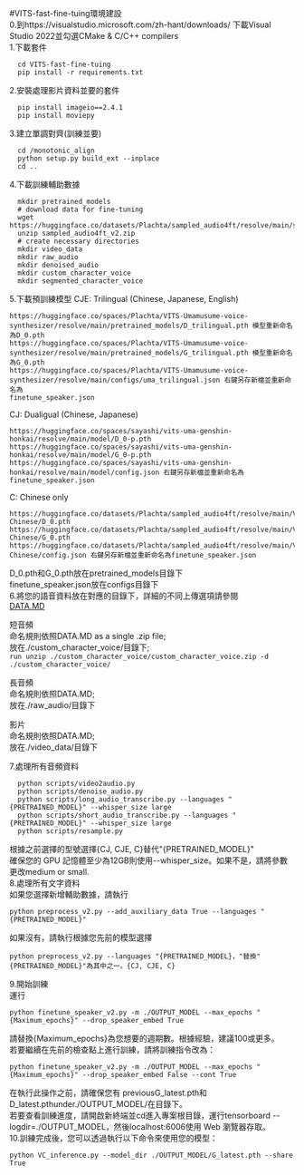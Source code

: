 #VITS-fast-fine-tuing環境建設  
0.到https://visualstudio.microsoft.com/zh-hant/downloads/ 下載Visual Studio 2022並勾選CMake & C/C++ compilers  
1.下載套件
```
  cd VITS-fast-fine-tuing
  pip install -r requirements.txt
```
2.安裝處理影片資料並要的套件
```
  pip install imageio==2.4.1
  pip install moviepy
```
3.建立單調對齊(訓練並要)
```
  cd /monotonic_align
  python setup.py build_ext --inplace
  cd ..
```
4.下載訓練輔助數據
```
  mkdir pretrained_models
  # download data for fine-tuning
  wget https://huggingface.co/datasets/Plachta/sampled_audio4ft/resolve/main/sampled_audio4ft_v2.zip
  unzip sampled_audio4ft_v2.zip
  # create necessary directories
  mkdir video_data
  mkdir raw_audio
  mkdir denoised_audio
  mkdir custom_character_voice
  mkdir segmented_character_voice
```
5.下載預訓練模型
  CJE: Trilingual (Chinese, Japanese, English)
  ```
  https://huggingface.co/spaces/Plachta/VITS-Umamusume-voice-synthesizer/resolve/main/pretrained_models/D_trilingual.pth 模型重新命名為D_0.pth
  https://huggingface.co/spaces/Plachta/VITS-Umamusume-voice-synthesizer/resolve/main/pretrained_models/G_trilingual.pth 模型重新命名為G_0.pth
  https://huggingface.co/spaces/Plachta/VITS-Umamusume-voice-synthesizer/resolve/main/configs/uma_trilingual.json 右鍵另存新檔並重新命名為
  finetune_speaker.json
  ```
  CJ: Dualigual (Chinese, Japanese)
  ```
  https://huggingface.co/spaces/sayashi/vits-uma-genshin-honkai/resolve/main/model/D_0-p.pth 
  https://huggingface.co/spaces/sayashi/vits-uma-genshin-honkai/resolve/main/model/G_0-p.pth
  https://huggingface.co/spaces/sayashi/vits-uma-genshin-honkai/resolve/main/model/config.json 右鍵另存新檔並重新命名為finetune_speaker.json
  ```
  C: Chinese only
  ```
  https://huggingface.co/datasets/Plachta/sampled_audio4ft/resolve/main/VITS-Chinese/D_0.pth 
  https://huggingface.co/datasets/Plachta/sampled_audio4ft/resolve/main/VITS-Chinese/G_0.pth 
  https://huggingface.co/datasets/Plachta/sampled_audio4ft/resolve/main/VITS-Chinese/config.json 右鍵另存新檔並重新命名為finetune_speaker.json
  ```
  D_0.pth和G_0.pth放在pretrained_models目錄下  
  finetune_speaker.json放在configs目錄下  
6.將您的語音資料放在對應的目錄下，詳細的不同上傳選項請參閱  
  [DATA.MD]([https://github.com/Plachtaa/VITS-fast-fine-tuning/blob/main/DATA_EN.MD](https://github.com/Azhong5252/AI_entity_robot/blob/main/VITS-fast-fine-tuning-webui-v1.1/DATA.MD))
  
  短音頻  
    命名規則依照DATA.MD as a single .zip file;  
    放在./custom_character_voice/目錄下;  
    ```
    run unzip ./custom_character_voice/custom_character_voice.zip -d ./custom_character_voice/
    ```  
    
  長音頻  
    命名規則依照DATA.MD;  
    放在./raw_audio/目錄下  
    
  影片  
    命名規則依照DATA.MD;  
    放在./video_data/目錄下  
    
7.處理所有音頻資料
```
  python scripts/video2audio.py
  python scripts/denoise_audio.py
  python scripts/long_audio_transcribe.py --languages "{PRETRAINED_MODEL}" --whisper_size large
  python scripts/short_audio_transcribe.py --languages "{PRETRAINED_MODEL}" --whisper_size large
  python scripts/resample.py
```
  根據之前選擇的型號選擇{CJ, CJE, C}替代"{PRETRAINED_MODEL}"  
  確保您的 GPU 記憶體至少為12GB則使用--whisper_size。如果不是，請將參數更改medium or small.  
8.處理所有文字資料  
  如果您選擇新增輔助數據，請執行  
  ```
  python preprocess_v2.py --add_auxiliary_data True --languages "{PRETRAINED_MODEL}"
  ```
  如果沒有，請執行根據您先前的模型選擇
  ```
  python preprocess_v2.py --languages "{PRETRAINED_MODEL}，"替換"{PRETRAINED_MODEL}"為其中之一。{CJ, CJE, C}
  ```
9.開始訓練  
  運行  
  ```
  python finetune_speaker_v2.py -m ./OUTPUT_MODEL --max_epochs "{Maximum_epochs}" --drop_speaker_embed True
  ```
  請替換{Maximum_epochs}為您想要的週期數。根據經驗，建議100或更多。  
  若要繼續在先前的檢查點上進行訓練，請將訓練指令改為：  
  ```
  python finetune_speaker_v2.py -m ./OUTPUT_MODEL --max_epochs "{Maximum_epochs}" --drop_speaker_embed False --cont True
  ```
  在執行此操作之前，請確保您有 previousG_latest.pth和D_latest.pthunder./OUTPUT_MODEL/在目錄下。  
  若要查看訓練進度，請開啟新終端並cd進入專案根目錄，運行tensorboard --logdir=./OUTPUT_MODEL，然後localhost:6006使用 Web 瀏覽器存取。  
10.訓練完成後，您可以透過執行以下命令來使用您的模型：  
  ```
  python VC_inference.py --model_dir ./OUTPUT_MODEL/G_latest.pth --share True
  ```
